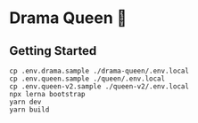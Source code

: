 # Drama Queen :construction:

## Getting Started

```
cp .env.drama.sample ./drama-queen/.env.local
cp .env.queen.sample ./queen/.env.local
cp .env.queen-v2.sample ./queen-v2/.env.local
npx lerna bootstrap
yarn dev
yarn build
```
